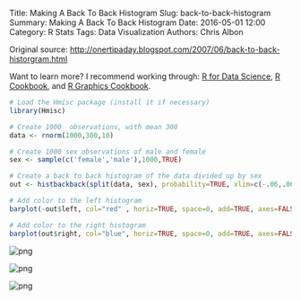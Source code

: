 Title: Making A Back To Back Histogram
Slug: back-to-back-histogram
Summary: Making A Back To Back Histogram
Date: 2016-05-01 12:00
Category: R Stats
Tags: Data Visualization
Authors: Chris Albon


Original source: http://onertipaday.blogspot.com/2007/06/back-to-back-historgram.html

Want to learn more? I recommend working through: [R for Data Science](http://amzn.to/2myxnhi), [R Cookbook](http://amzn.to/2lF6hkb), and [R Graphics Cookbook](http://amzn.to/2m0fcPL).

```R
# Load the Hmisc package (install it if necessary)
library(Hmisc)
```


```R
# Create 1000  observations, with mean 300
data <- rnorm(1000,300,10)
```


```R
# Create 1000 sex observations of male and female
sex <- sample(c('female','male'),1000,TRUE)
```


```R
# Create a back to back histogram of the data divided up by sex
out <- histbackback(split(data, sex), probability=TRUE, xlim=c(-.06,.06), main = 'Back to Back Histogram')

# Add color to the left histogram
barplot(-out$left, col="red" , horiz=TRUE, space=0, add=TRUE, axes=FALSE)

# Add color to the right histogram
barplot(out$right, col="blue", horiz=TRUE, space=0, add=TRUE, axes=FALSE)
```


![png]({filename}/images/back-to-back-histogram_files/back-to-back-histogram_4_0.png)



![png]({filename}/images/back-to-back-histogram_files/back-to-back-histogram_4_1.png)



![png]({filename}/images/back-to-back-histogram_files/back-to-back-histogram_4_2.png)
